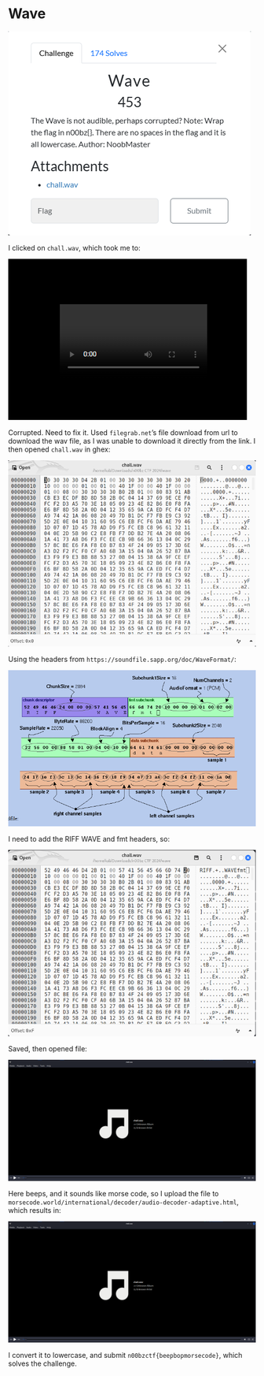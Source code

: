 # Wave

![](../images/wave-part-1.png)

I clicked on `chall.wav`, which took me to:

![](../images/wave-part-2.png)

Corrupted. Need to fix it. Used `filegrab.net`’s file download from url to download the wav file, as I was unable to download it directly from the link. I then opened `chall.wav` in ghex:

![](../images/wave-part-3.png)
 
Using the headers from `https://soundfile.sapp.org/doc/WaveFormat/`:

![](../images/wave-part-4.png)


I need to add the RIFF WAVE and fmt headers, so:

![](../images/wave-part-5.png)
 
Saved, then opened file:

![](../images/wave-part-6.png)
 
Here beeps, and it sounds like morse code, so I upload the file to ` morsecode.world/international/decoder/audio-decoder-adaptive.html`, which results in:

![](../images/wave-part-6.png)
 
I convert it to lowercase, and submit `n00bzctf{beepbopmorsecode}`, which solves the challenge.

